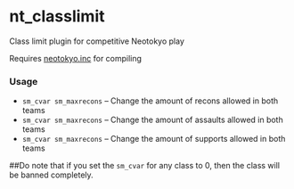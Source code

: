 # nt_classlimit
Class limit plugin for competitive Neotokyo play

Requires [neotokyo.inc](https://github.com/softashell/sourcemod-nt-include/) for compiling

### Usage
* `sm_cvar sm_maxrecons` – Change the amount of recons allowed in both teams 
* `sm_cvar sm_maxrecons` – Change the amount of assaults allowed in both teams
* `sm_cvar sm_maxrecons` – Change the amount of supports allowed in both teams

##Do note that if you set the `sm_cvar` for any class to 0, then the class will be banned completely.
